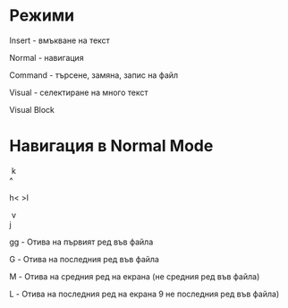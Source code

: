 # Режими

Insert - вмъкване на текст

Normal - навигация

Command - търсене, замяна, запис на файл

Visual - селектиране на много текст

Visual Block

# Навигация в Normal Mode

​	 k<br>
    ^

h< 	>l

​	 v<br>
     j
     
     
gg - Отива на първият ред във файла

G - Отива на последния ред във файла

M - Отива на средния ред на екрана (не средния ред във файла)

L - Отива на последния ред на екрана 9 не последния ред във файла)

